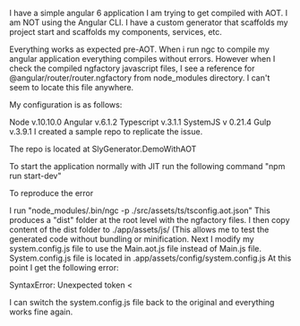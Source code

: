 I have a simple angular 6 application I am trying to get compiled with AOT. I am NOT using the Angular CLI. I have a custom generator that scaffolds my project start and scaffolds my components, services, etc.

Everything works as expected pre-AOT. When i run ngc to compile my angular application everything compiles without errors. However when I check the compiled ngfactory javascript files, I see a reference for @angular/router/router.ngfactory from node_modules directory. I can't seem to locate this file anywhere.

My configuration is as follows:

Node v.10.10.0
Angular v.6.1.2
Typescript v.3.1.1
SystemJS v 0.21.4
Gulp v.3.9.1
I created a sample repo to replicate the issue.

The repo is located at SlyGenerator.DemoWithAOT

To start the application normally with JIT run the following command "npm run start-dev"

To reproduce the error

I run "node_modules/.bin/ngc -p ./src/assets/ts/tsconfig.aot.json" This produces a "dist" folder at the root level with the ngfactory files.
I then copy content of the dist folder to ./app/assets/js/ (This allows me to test the generated code without bundling or minification.
Next I modify my system.config.js file to use the Main.aot.js file instead of Main.js file. System.config.js file is located in .app/assets/config/system.config.js
At this point I get the following error:

SyntaxError: Unexpected token <

I can switch the system.config.js file back to the original and everything works fine again.